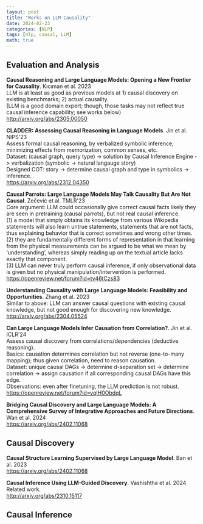 ```yaml
---
layout: post
title: "Works on LLM Causality"
date: 2024-02-23
categories: [NLP]
tags: [nlp, causal, LLM]
math: true
---
```


## Evaluation and Analysis

**Causal Reasoning and Large Language Models: Opening a New Frontier for Causality**. Kıcıman et al. 2023\
LLM is at least as good as previous models at 1) causal discovery on existing benchmarks; 2) actual causality.\
(LLM is a good domain expert; though, those tasks may not reflect true causal inference capability; see works below)\
<http://arxiv.org/abs/2305.00050>

**CLADDER: Assessing Causal Reasoning in Language Models**. Jin et al. NIPS'23\
Assess formal causal reasoning, by verbalized symbolic inference, minimizing effects from memorization, common senses, etc.\
Dataset: (causal graph, query type) -> solution by Causal Inference Engine -> verbalization (symbolic -> natural langauge story)\
Designed COT: story -> determine causal graph and type in symbolics -> inference.\
<https://arxiv.org/abs/2312.04350>

**Causal Parrots: Large Language Models May Talk Causality But Are Not Causal**. Zečević et al. TMLR'23\
Core argument: LLM could occasionally give correct causal facts likely they are seen in pretraining (causal parrots), but not real causal inference.\
(1) a model that simply obtains its knowledge from various Wikipedia statements will also learn untrue statements, statements that are not facts, thus explaining behavior that is correct sometimes and wrong other times.\
(2) they are fundamentally different forms of representation in that learning from the physical measurements can be argued to be what we mean by ‘understanding’, whereas simply reading up on the textual article lacks exactly that component.\
(3) LLM can never truly perform causal inference, if only observational data is given but no physical manipulation/intervention is performed.\
<https://openreview.net/forum?id=tv46tCzs83>

**Understanding Causality with Large Language Models: Feasibility and Opportunities**. Zhang et al. 2023\
Similar to above: LLM can answer causal questions with existing causal knowledge, but not good enough for discovering new knowledge.\
<http://arxiv.org/abs/2304.05524>

**Can Large Language Models Infer Causation from Correlation?**. Jin et al. ICLR'24\
Assess causal discovery from correlations/dependencies (deductive reasoning).\
Basics: causation determines correlation but not reverse (one-to-many mapping); thus given correlation, need to reason causation.\
Dataset: unique causal DAGs -> determine d-separation set -> determine correlation -> assign causation if all corresponding causal DAGs have this edge.\
Observations: even after finetuning, the LLM prediction is not robust.\
<https://openreview.net/forum?id=vqIH0ObdqL>

**Bridging Causal Discovery and Large Language Models: A Comprehensive Survey of Integrative Approaches and Future Directions**. Wan et al. 2024\
<https://arxiv.org/abs/2402.11068>

## Causal Discovery

**Causal Structure Learning Supervised by Large Language Model**. Ban et al. 2023\
<https://arxiv.org/abs/2402.11068>

**Causal Inference Using LLM-Guided Discovery**. Vashishtha et al. 2024\
Related work.\
<http://arxiv.org/abs/2310.15117>

## Causal Inference
